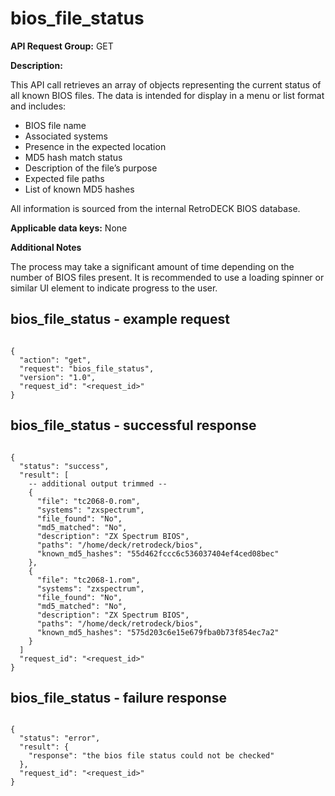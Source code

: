 # bios_file_status

**API Request Group:** GET

**Description:**


This API call retrieves an array of objects representing the current status of all known BIOS files. The data is intended for display in a menu or list format and includes:

- BIOS file name
- Associated systems
- Presence in the expected location
- MD5 hash match status
- Description of the file’s purpose
- Expected file paths
- List of known MD5 hashes

All information is sourced from the internal RetroDECK BIOS database.


**Applicable data keys:** None

**Additional Notes**

The process may take a significant amount of time depending on the number of BIOS files present. It is recommended to use a loading spinner or similar UI element to indicate progress to the user.


## bios_file_status - example request

```

{
  "action": "get",
  "request": "bios_file_status",
  "version": "1.0",
  "request_id": "<request_id>"
}

```

## bios_file_status - successful response

```

{
  "status": "success",
  "result": [
    -- additional output trimmed --
    {
      "file": "tc2068-0.rom",
      "systems": "zxspectrum",
      "file_found": "No",
      "md5_matched": "No",
      "description": "ZX Spectrum BIOS",
      "paths": "/home/deck/retrodeck/bios",
      "known_md5_hashes": "55d462fccc6c536037404ef4ced08bec"
    },
    {
      "file": "tc2068-1.rom",
      "systems": "zxspectrum",
      "file_found": "No",
      "md5_matched": "No",
      "description": "ZX Spectrum BIOS",
      "paths": "/home/deck/retrodeck/bios",
      "known_md5_hashes": "575d203c6e15e679fba0b73f854ec7a2"
    }
  ]
  "request_id": "<request_id>"
}

```

## bios_file_status - failure response


```

{
  "status": "error",
  "result": {
    "response": "the bios file status could not be checked"
  },
  "request_id": "<request_id>"
}

```

